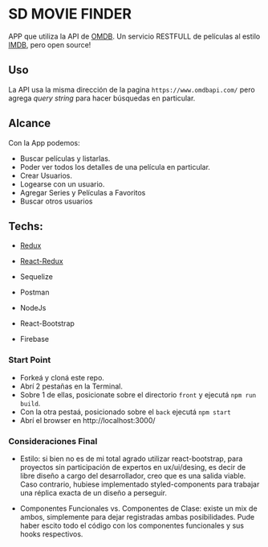 # SD MOVIE FINDER

APP que utiliza la API de [OMDB](http://www.omdbapi.com/). 
Un servicio RESTFULL de películas al estilo [IMDB](http://www.imdb.com/), pero open source!

## Uso

La API usa la misma dirección de la pagina `https://www.omdbapi.com/` pero agrega _query string_ para hacer búsquedas en particular.

## Alcance

Con la App podemos:

* Buscar películas y listarlas.
* Poder ver todos los detalles de una película en particular.
* Crear Usuarios.
* Logearse con un usuario.
* Agregar Series y Películas a Favoritos
* Buscar otros usuarios


## Techs:

* [Redux](https://redux.js.org/basics)

* [React-Redux](https://github.com/reactjs/react-redux)

* Sequelize

* Postman

* NodeJs

* React-Bootstrap

* Firebase


### Start Point

* Forkeá y cloná este repo.
* Abrí 2 pestañas en la Terminal.
* Sobre 1 de ellas, posicionate sobre el directorio `front` y ejecutá `npm run build`.
* Con la otra pestaá, posicionado sobre el `back` ejecutá `npm start`
* Abrí el browser en http://localhost:3000/


### Consideraciones Final

* Estilo: si bien no es de mi total agrado utilizar react-bootstrap, para proyectos sin participación de expertos en ux/ui/desing, es decir de libre diseño a cargo del desarrollador, creo que es una salida viable. Caso contrario, hubiese implementado styled-components para trabajar una réplica exacta de un diseño a perseguir.

* Componentes Funcionales vs. Componentes de Clase: existe un mix de ambos, simplemente para dejar registradas ambas posibilidades. Pude haber escito todo el código con los componentes funcionales y sus hooks respectivos.


